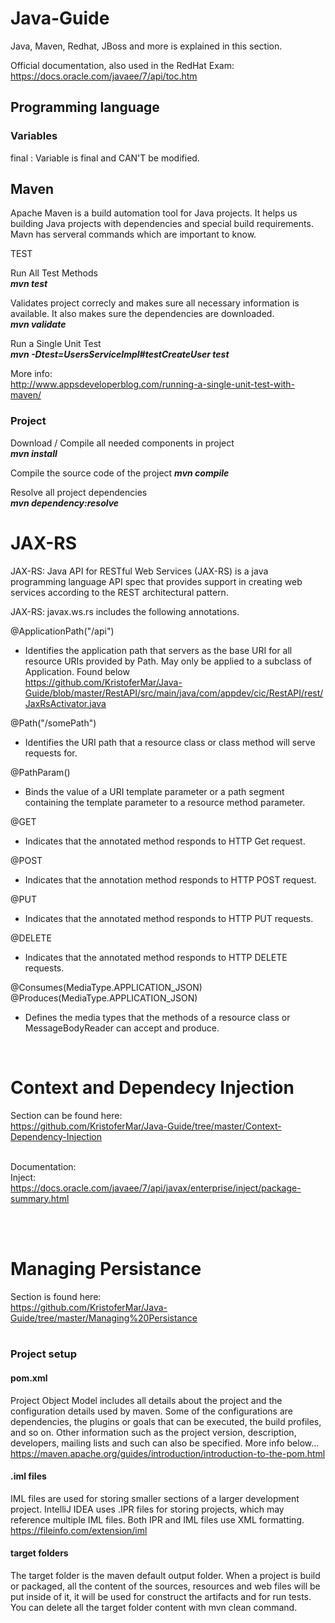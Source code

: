 # Java-Guide

Java, Maven, Redhat, JBoss and more is explained in this section. <br>

Official documentation, also used in the RedHat Exam: <br>
https://docs.oracle.com/javaee/7/api/toc.htm

## Programming language

### Variables

final : Variable is final and CAN'T be modified. <br>

## Maven

Apache Maven is a build automation tool for Java projects. It helps us building Java projects with dependencies and special build requirements.
Mavn has serveral commands which are important to know.

TEST <br>

Run All Test Methods <br>
<b><i>mvn test </i></b>

Validates project correcly and makes sure all necessary information is available. It also makes sure the dependencies are downloaded. <br>
<b><i>mvn validate</i></b>

Run a Single Unit Test <br>
<b><i>mvn -Dtest=UsersServiceImpl#testCreateUser test</i></b>

More info: <br>
http://www.appsdeveloperblog.com/running-a-single-unit-test-with-maven/

### Project

Download / Compile all needed components in project <br>
<b><i>mvn install</i></b>

Compile the source code of the project
<b><i>mvn compile</i></b>

Resolve all project dependencies <br>
<b><i>mvn dependency:resolve</i></b>

# JAX-RS

JAX-RS: Java API for RESTful Web Services (JAX-RS) is a java programming language API spec that provides support in creating web services according to the REST architectural pattern. <br>

JAX-RS: javax.ws.rs includes the following annotations.

@ApplicationPath("/api") <br>

- Identifies the application path that servers as the base URI for all resource URIs provided by Path. May only be applied to a subclass of Application. Found below <br>
  https://github.com/KristoferMar/Java-Guide/blob/master/RestAPI/src/main/java/com/appdev/cic/RestAPI/rest/JaxRsActivator.java

@Path("/somePath") <br>

- Identifies the URI path that a resource class or class method will serve requests for.

@PathParam()

- Binds the value of a URI template parameter or a path segment containing the template parameter to a resource method parameter.

@GET

- Indicates that the annotated method responds to HTTP Get request.

@POST

- Indicates that the annotation method responds to HTTP POST request.

@PUT

- Indicates that the annotated method responds to HTTP PUT requests.

@DELETE

- Indicates that the annotated method responds to HTTP DELETE requests.

@Consumes(MediaType.APPLICATION_JSON)
@Produces(MediaType.APPLICATION_JSON)

- Defines the media types that the methods of a resource class or MessageBodyReader can accept and produce.

<br>
<h1>Context and Dependecy Injection </h1>
Section can be found here: <br>
<a href="https://github.com/KristoferMar/Java-Guide/tree/master/Context-Dependency-Injection" target="_blank">https://github.com/KristoferMar/Java-Guide/tree/master/Context-Dependency-Injection</a><br><br>

Documentation: <br>
Inject: <br>
<a href="https://docs.oracle.com/javaee/7/api/javax/enterprise/inject/package-summary.html" target="_blank">https://docs.oracle.com/javaee/7/api/javax/enterprise/inject/package-summary.html</a><br><br>

<br>
<h1>Managing Persistance</h1>
Section is found here: <br>
<a href="https://github.com/KristoferMar/Java-Guide/tree/master/Managing%20Persistance" target="_blank">https://github.com/KristoferMar/Java-Guide/tree/master/Managing%20Persistance</a><br><br>





### Project setup
#### pom.xml
Project Object Model includes all details about the project and the configuration details used by maven. Some of the configurations are dependencies, the plugins or goals that can be executed, the build profiles, and so on. Other information such as the project version, description, developers, mailing lists and such can also be specified. More info below... <br>
https://maven.apache.org/guides/introduction/introduction-to-the-pom.html

#### .iml files

IML files are used for storing smaller sections of a larger development project. IntelliJ IDEA uses .IPR files for storing projects, which may reference multiple IML files. Both IPR and IML files use XML formatting. <br>
https://fileinfo.com/extension/iml

#### target folders

The target folder is the maven default output folder. When a project is build or packaged, all the content of the sources, resources and web files will be put inside of it, it will be used for construct the artifacts and for run tests. You can delete all the target folder content with mvn clean command.

